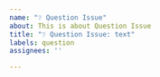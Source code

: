 ```yaml
---
name: "❔ Question Issue"
about: This is about Question Issue
title: "❔ Question Issue: text"
labels: question
assignees: ''

---
```



